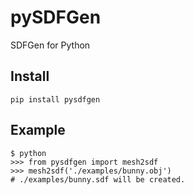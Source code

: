 # pySDFGen

SDFGen for Python

## Install

```
pip install pysdfgen
```

## Example

```
$ python
>>> from pysdfgen import mesh2sdf
>>> mesh2sdf('./examples/bunny.obj')
# ./examples/bunny.sdf will be created.
```
